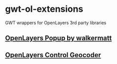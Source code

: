 # gwt-ol-extensions
GWT wrappers for OpenLayers 3rd party libraries
## [OpenLayers Popup by walkermatt](https://github.com/walkermatt/ol-popup)
## [OpenLayers Control Geocoder](https://github.com/jonataswalker/ol-geocoder)
